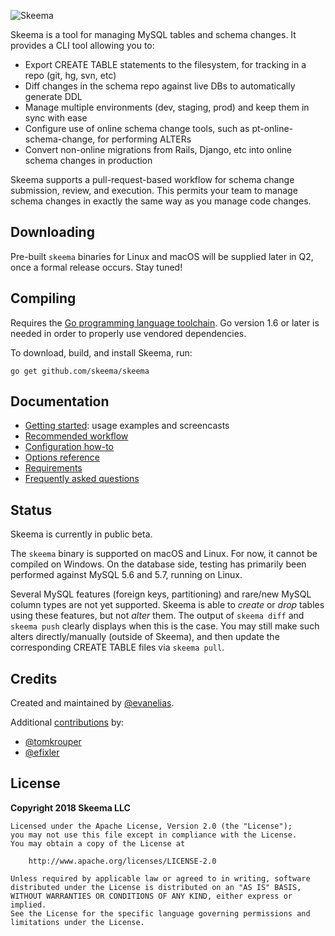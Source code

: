 ![Skeema](http://static.tumblr.com/04a9b08bd737ea4f932a75df3c1267ca/ztrnmrz/X7Voozjhb/tumblr_static_sya4y7g0auoso8c4w4ggc8ok_2048_v2.png)

Skeema is a tool for managing MySQL tables and schema changes. It provides a CLI tool allowing you to:

* Export CREATE TABLE statements to the filesystem, for tracking in a repo (git, hg, svn, etc)
* Diff changes in the schema repo against live DBs to automatically generate DDL
* Manage multiple environments (dev, staging, prod) and keep them in sync with ease
* Configure use of online schema change tools, such as pt-online-schema-change, for performing ALTERs
* Convert non-online migrations from Rails, Django, etc into online schema changes in production

Skeema supports a pull-request-based workflow for schema change submission, review, and execution. This permits your team to manage schema changes in exactly the same way as you manage code changes.

## Downloading

Pre-built `skeema` binaries for Linux and macOS will be supplied later in Q2, once a formal release occurs. Stay tuned!

## Compiling

Requires the [Go programming language toolchain](https://golang.org/dl/). Go version 1.6 or later is needed in order to properly use vendored dependencies.

To download, build, and install Skeema, run:

`go get github.com/skeema/skeema`

## Documentation

* [Getting started](doc/examples.md): usage examples and screencasts
* [Recommended workflow](doc/workflow.md)
* [Configuration how-to](doc/config.md)
* [Options reference](doc/options.md)
* [Requirements](doc/requirements.md)
* [Frequently asked questions](doc/faq.md)

## Status

Skeema is currently in public beta.

The `skeema` binary is supported on macOS and Linux. For now, it cannot be compiled on Windows. On the database side, testing has primarily been performed against MySQL 5.6 and 5.7, running on Linux.

Several MySQL features (foreign keys, partitioning) and rare/new MySQL column types are not yet supported. Skeema is able to *create* or *drop* tables using these features, but not *alter* them. The output of `skeema diff` and `skeema push` clearly displays when this is the case. You may still make such alters directly/manually (outside of Skeema), and then update the corresponding CREATE TABLE files via `skeema pull`.

## Credits

Created and maintained by [@evanelias](https://github.com/evanelias).

Additional [contributions](https://github.com/skeema/skeema/graphs/contributors) by:

* [@tomkrouper](https://github.com/tomkrouper)
* [@efixler](https://github.com/efixler)

## License

**Copyright 2018 Skeema LLC**

```text
Licensed under the Apache License, Version 2.0 (the "License");
you may not use this file except in compliance with the License.
You may obtain a copy of the License at

    http://www.apache.org/licenses/LICENSE-2.0

Unless required by applicable law or agreed to in writing, software
distributed under the License is distributed on an "AS IS" BASIS,
WITHOUT WARRANTIES OR CONDITIONS OF ANY KIND, either express or implied.
See the License for the specific language governing permissions and
limitations under the License.
```



